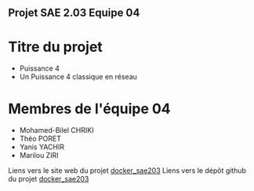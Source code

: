 ## Projet SAE 2.03 Equipe 04
# Titre du projet
- Puissance 4
- Un Puissance 4 classique en réseau

# Membres de l'équipe 04
- Mohamed-Bilel CHRIKI
- Théo PORET
- Yanis YACHIR
- Marilou ZIRI


Liens vers le site web du projet
[docker_sae203](https://fourios-librahost.github.io/docker-sae203/)
Liens vers le dépôt github du projet
[docker_sae203](https://github.com/Fourios-librahost/docker-sae203)